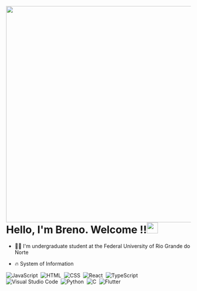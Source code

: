 <img align="right" height="590em" src="https://raw.githubusercontent.com/gist/BrenoPorfirio/22a7d9eb6ee630f170eb09c813d14a1d/raw/1bf8431792194b7eacaa422777f7422542ff06a8/githubcard.svg"/>

<h1 align="left">Hello, I'm Breno. Welcome !!<img src="https://raw.githubusercontent.com/kaueMarques/kaueMarques/master/hi.gif" height="30px"></h1>

- 👨‍💻 I'm undergraduate student at the Federal University of Rio Grande do Norte

- 🔥 System of Information

![JavaScript](https://img.shields.io/badge/-JavaScript-05122A?style=flat&logo=javascript)&nbsp;
![HTML](https://img.shields.io/badge/-HTML-05122A?style=flat&logo=HTML5)&nbsp;
![CSS](https://img.shields.io/badge/-CSS-05122A?style=flat&logo=CSS3&logoColor=1572B6)&nbsp;
![React](https://img.shields.io/badge/-React-05122A?style=flat&logo=React)&nbsp;
![TypeScript](https://img.shields.io/badge/-TypeScript-05122A?style=flat&logo=TypeScript)&nbsp;
![Visual Studio Code](https://img.shields.io/badge/-Visual%20Studio%20Code-05122A?style=flat&logo=visual-studio-code&logoColor=007ACC)&nbsp;
![Python](https://img.shields.io/badge/-Python-05122A?style=flat&logo=Python)&nbsp;
![C](https://img.shields.io/badge/-C-05122A?style=flat&logo=C)&nbsp;
![Flutter](https://img.shields.io/badge/-Flutter-05122A?style=flat&logo=Flutter)&nbsp;
